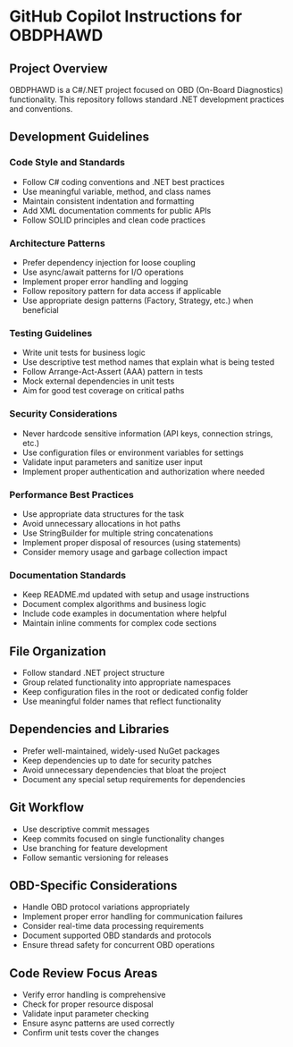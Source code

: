 # GitHub Copilot Instructions for OBDPHAWD

## Project Overview
OBDPHAWD is a C#/.NET project focused on OBD (On-Board Diagnostics) functionality. This repository follows standard .NET development practices and conventions.

## Development Guidelines

### Code Style and Standards
- Follow C# coding conventions and .NET best practices
- Use meaningful variable, method, and class names
- Maintain consistent indentation and formatting
- Add XML documentation comments for public APIs
- Follow SOLID principles and clean code practices

### Architecture Patterns
- Prefer dependency injection for loose coupling
- Use async/await patterns for I/O operations
- Implement proper error handling and logging
- Follow repository pattern for data access if applicable
- Use appropriate design patterns (Factory, Strategy, etc.) when beneficial

### Testing Guidelines
- Write unit tests for business logic
- Use descriptive test method names that explain what is being tested
- Follow Arrange-Act-Assert (AAA) pattern in tests
- Mock external dependencies in unit tests
- Aim for good test coverage on critical paths

### Security Considerations
- Never hardcode sensitive information (API keys, connection strings, etc.)
- Use configuration files or environment variables for settings
- Validate input parameters and sanitize user input
- Implement proper authentication and authorization where needed

### Performance Best Practices
- Use appropriate data structures for the task
- Avoid unnecessary allocations in hot paths
- Use StringBuilder for multiple string concatenations
- Implement proper disposal of resources (using statements)
- Consider memory usage and garbage collection impact

### Documentation Standards
- Keep README.md updated with setup and usage instructions
- Document complex algorithms and business logic
- Include code examples in documentation where helpful
- Maintain inline comments for complex code sections

## File Organization
- Follow standard .NET project structure
- Group related functionality into appropriate namespaces
- Keep configuration files in the root or dedicated config folder
- Use meaningful folder names that reflect functionality

## Dependencies and Libraries
- Prefer well-maintained, widely-used NuGet packages
- Keep dependencies up to date for security patches
- Avoid unnecessary dependencies that bloat the project
- Document any special setup requirements for dependencies

## Git Workflow
- Use descriptive commit messages
- Keep commits focused on single functionality changes
- Use branching for feature development
- Follow semantic versioning for releases

## OBD-Specific Considerations
- Handle OBD protocol variations appropriately
- Implement proper error handling for communication failures
- Consider real-time data processing requirements
- Document supported OBD standards and protocols
- Ensure thread safety for concurrent OBD operations

## Code Review Focus Areas
- Verify error handling is comprehensive
- Check for proper resource disposal
- Validate input parameter checking
- Ensure async patterns are used correctly
- Confirm unit tests cover the changes